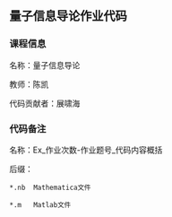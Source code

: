 ## 量子信息导论作业代码


### 课程信息

名称：量子信息导论

教师：陈凯

代码贡献者：展啸海


### 代码备注

名称：Ex_作业次数-作业题号_代码内容概括

后缀：

    *.nb  Mathematica文件

    *.m   Matlab文件
